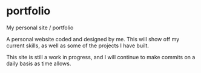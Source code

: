 # portfolio
My personal site / portfolio

A personal website coded and designed by me. This will show off my current skills, as well as some of the projects I have built.

This site is still a work in progress, and I will continue to make commits on a daily basis as time allows.